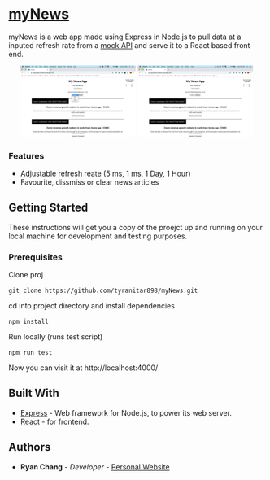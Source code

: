 # [myNews](https://ryanchang-mynews.herokuapp.com/)

myNews is a web app made using Express in Node.js to pull data at a inputed refresh rate from a [mock API](http://www.mocky.io/v2/5ed92b8d31000090b6c4ebd1) and serve it to a React based front end.

<div align="center">
    <img src="images/1.png" alt="" width="45%"/>
    <img src="images/0.png" alt="" width="45%"/>
</div>

### Features

- Adjustable refresh reate (5 ms, 1 ms, 1 Day, 1 Hour)
- Favourite, dissmiss or clear news articles

## Getting Started

These instructions will get you a copy of the proejct up and running on your local machine for development and testing purposes.

### Prerequisites

Clone proj

```
git clone https://github.com/tyranitar898/myNews.git
```

cd into project directory and install dependencies

```
npm install
```

Run locally (runs test script)

```
npm run test
```

Now you can visit it at http://localhost:4000/

## Built With

- [Express](https://expressjs.com/) - Web framework for Node.js, to power its web server.
- [React](https://reactjs.org/) - for frontend.

## Authors

- **Ryan Chang** - _Developer_ - [Personal Website](https://tyranitar898.github.io/UofT/)
